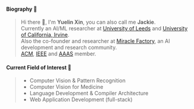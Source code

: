 #### Biography 🚀
> Hi there 👋, I'm **Yuelin Xin**, you can also call me **Jackie**.    
> Currently an AI/ML researcher at [University of Leeds](https://leeds.ac.uk/) and [University of California, Irvine](https://uci.edu).  
> Also the co-founder and researcher at [Miracle Factory](https://miraclefactory.ai/), an AI development and research community.   
> [ACM](https://www.acm.org/), [IEEE](https://www.ieee.org/) and [AAAS](https://www.aaas.org/) member.
   
#### Current Field of Interest 📓
> * Computer Vision & Pattern Recognition
> * Computer Vision for Medicine
> * Language Development & Compiler Architecture  
> * Web Application Development (full-stack)   
